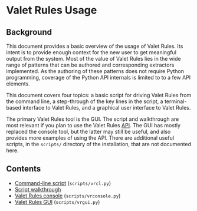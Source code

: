 # Valet Rules Usage

## Background

This document provides a basic overview of the usage of Valet Rules.
Its intent is to provide enough context for the new user to get
meaningful output from the system.  Most of the value of Valet Rules
lies in the wide range of patterns that can be authored and
corresponding extractors implemented.  As the authoring of these
patterns does not require Python programming, coverage of the Python 
API internals is limited to to a few API elements.

This document covers four topics: a basic script for driving Valet
Rules from the command line, a step-through of the key lines in the
script, a terminal-based interface to Valet Rules, and a graphical 
user interface to Valet Rules.

The primary Valet Rules tool is the GUI. The script and walkthrough 
are most relevant if you plan to use the Valet Rules [API](VRAPI.md). 
The GUI has mostly replaced the console tool, but the latter may 
still be useful, and also provides more examples of using the API.
There are additional useful scripts, in the `scripts/` directory 
of the installation, that are not documented here.

## Contents

* [Command-line script](VRScript.md) (`scripts/vrcl.py`)
* [Script walkthrough](VRScriptWalkthrough.md)
* [Valet Rules console](VRConsole.md) (`scripts/vrconsole.py`)
* [Valet Rules GUI](VRGui.md) (`scripts/vrgui.py`)

